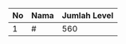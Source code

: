 | No | Nama            | Jumlah Level |
|----|-----------------|--------------|
| 1  | #    |    560        |
